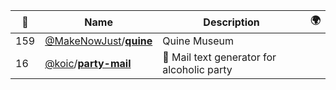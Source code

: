 |:star2: | Name | Description | 🌍|
|---|---|---|---|
|159|[@MakeNowJust](https://github.com/MakeNowJust)/[**quine**](https://github.com/MakeNowJust/quine)|Quine Museum||
|16|[@koic](https://github.com/koic)/[**party-mail**](https://github.com/koic/party-mail)|:tada: Mail text generator for alcoholic party||

